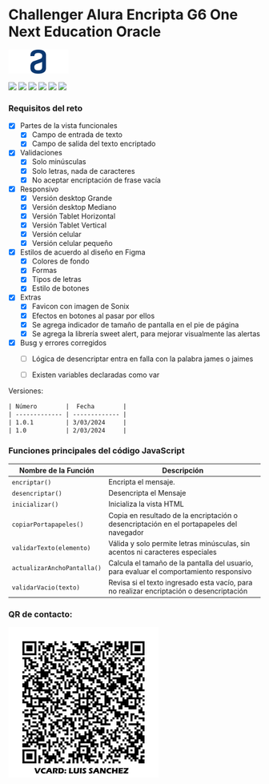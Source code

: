 <!--Desarrollador: Luis Sánchez
    Sanchezluys@gmail.com
    Versión 1.0 Feb 2024 
    Proyecto: encriptador
    archivo: README.md
-->
# Challenger Alura Encripta G6 One Next Education Oracle

![](https://raw.githubusercontent.com/sanchezluys/encriptador-alura/main/images/Logodesktop.png)

![](https://img.shields.io/github/stars/pandao/editor.md.svg) ![](https://img.shields.io/github/forks/pandao/editor.md.svg) ![](https://img.shields.io/github/tag/pandao/editor.md.svg) ![](https://img.shields.io/github/release/pandao/editor.md.svg) ![](https://img.shields.io/github/issues/pandao/editor.md.svg) ![](https://img.shields.io/bower/v/editor.md.svg)


### Requisitos del reto


- [x] Partes de la vista funcionales
  - [x] Campo de entrada de texto
  - [x] Campo de salida del texto encriptado
- [x] Validaciones
  - [x] Solo minúsculas
  - [x] Solo letras, nada de caracteres
  - [x] No aceptar encriptación de frase vacía
- [x] Responsivo
  - [x] Versión desktop Grande
  - [x] Versión desktop Mediano
  - [x] Versión Tablet Horizontal
  - [x] Versión Tablet Vertical
  - [x] Versión celular
  - [x] Versión celular pequeño
- [x] Estilos de acuerdo al diseño en Figma
  - [x] Colores de fondo
  - [x] Formas
  - [x] Tipos de letras
  - [x] Estilo de botones
- [x] Extras
  - [x] Favicon con imagen de Sonix
  - [x] Efectos en botones al pasar por ellos
  - [x] Se agrega indicador de tamaño de pantalla en el pie de página
  - [x] Se agrega la librería sweet alert, para mejorar visualmente las alertas
- [x] Busg y errores corregidos
  - [ ] Lógica de desencriptar entra en falla con la palabra james o jaimes
  - [ ] Existen variables declaradas como var


Versiones:

    | Número        |  Fecha        |
    | ------------- | ------------- |
    | 1.0.1         | 3/03/2024     |
    | 1.0           | 2/03/2024     |
    



### Funciones principales del código JavaScript

| Nombre de la Función | Descripción                    |
| ------------- | ------------------------------ |
| `encriptar()`      | Encripta el mensaje.       |
| `desencriptar()`   | Desencripta el Mensaje     |
| `inicializar()`   | Inicializa la vista HTML     |
| `copiarPortapapeles()`   | Copia en resultado de la encriptación o desencriptación en el portapapeles del navegador     |
| `validarTexto(elemento)`   | Válida y solo permite letras minúsculas, sin acentos ni caracteres especiales     |
| `actualizarAnchoPantalla()`   | Calcula el tamaño de la pantalla del usuario, para evaluar el comportamiento responsivo     |
| `validarVacio(texto)`   | Revisa si el texto ingresado esta vacío, para no realizar encriptación o desencriptación     |


### QR de contacto:

![](https://raw.githubusercontent.com/sanchezluys/encriptador-alura/main/images/vcard_luys.png)